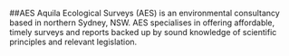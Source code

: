 ##AES
Aquila Ecological Surveys (AES) is an environmental consultancy based in northern Sydney, NSW. AES specialises in offering affordable, timely surveys and reports backed up by sound knowledge of scientific principles and relevant legislation.  


